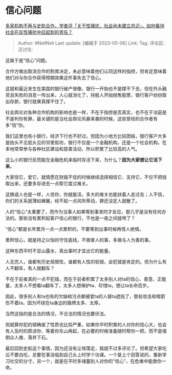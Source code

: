 # 信心问题
[多家机构不再与史航合作，学者评「关于性骚扰，社会尚未建立共识」，如何看待社会在反性骚扰中应起到的责任？](https://www.zhihu.com/question/599195837/answer/3014807224)

> Author: #NellNell
> Last update: [编辑于 2023-05-06]
> Link:
> Tag: 
> 评论区:
> 泛讨论:

这属于是“信心”问题。

合作方做出取消合作的割席决定，未必意味着他们认同这样的指控，但肯定意味着他们对与你合作获得预期效果这件事失去了信心。

这就和最近发生在美国的银行破产很像，银行一开始也不是撑不下去，但在外头融资且失败的消息一传出来，人心就消化了，持股人开始抛售股票、银行客户纷纷取出存款，银行就果真撑不住了。

社会舆论对各种合作机构的影响也是一样，不在于指控是否真实，也不在于法庭是不是判你有罪，最关键的是当社会舆论风暴来袭的时候，这些曾经的合作者有多“信”你。

我们这里也有小银行，经济下行也不好过。但因为小地方比较团结，银行客户大多是抬头不见低头见的邻里街坊，银行不仅是一个金融机构，还是一个社会机构，在本地常常参与各种社区建设和慈善活动，所以积累了比较高的人气。

这么小的银行反而能在金融危机来临时存活下来，为什么？**因为大家想让它活下来**。

大家信它，爱它，就情愿在财报不佳的时候继续选择相信它、支持它，不仅不把钱取出来，还要多存进去一点帮它度过难关。

这换成人也是一样，人信你，你就能活，多大的难关也能扶着人走过去；人不信，你们的关系就薄如蝉翼，经不起一点风吹草动，罪还没定人就散了。

人的“信心”太重要了，而作为当事人如果等到事发时才反应，那几乎是没有任何办法的。那些没有累积起客户信心的银行，不也是一夜之间就垮了？

“信心”都是长年累月一点一点累积的，不要等到出事时候再怪人绝情。

累积信心，就是持之以恒的守住底线，不做害人的事，多做与人为善的事。

这种东西平时不显山露水，真出事时才显出它的能量。

人无完人，谁都有历史局限性，谁都有人性的软弱，会犯错是肯定的。但为什么有人不翻车，有人就翻车？

不在于前者真的一点不犯错，而在于前者积累了太多别人对ta的信心、善意、正能量，太多人不想看ta翻车了，太多人想保护ta、珍惜ta，想让ta长命百岁。

因此，很多别人有ta也有的欠缺和污点都被爱ta的人替ta遮挡了，那些攻击和暗箭伤不着ta，因为环绕在ta身边的盾牌太多、太厚。

当然这指的是合法的情况，不合法的情况也要伏法。

但就算你犯的错确凿了性质也比较严重，如果你平时积累的人对你的信心大，也会有人及时的原谅你、等着你东山再起，在必要的时候准备随时帮你一把，而不是墙倒众人推、落井下石。

最后回到史航这个事情，因为还没有尘埃落定，我就不过多评论了。但希望大家吃瓜不要白吃，总要在事没临到自己头上时学个功课。一个是上个回答说的，重新学习社交的分寸，另一个，就是在平时多储蓄别人对你的“信心”，在危难中能救你一命。
